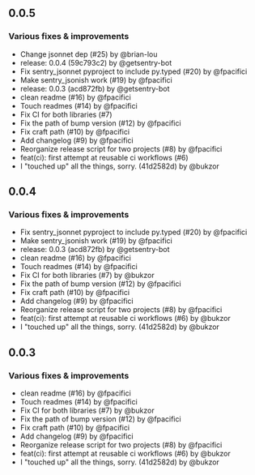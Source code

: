 ## 0.0.5

### Various fixes & improvements

- Change jsonnet dep (#25) by @brian-lou
- release: 0.0.4 (59c793c2) by @getsentry-bot
- Fix sentry_jsonnet pyproject to include py.typed (#20) by @fpacifici
- Make sentry_jsonish work (#19) by @fpacifici
- release: 0.0.3 (acd872fb) by @getsentry-bot
- clean readme (#16) by @fpacifici
- Touch readmes (#14) by @fpacifici
- Fix CI for both libraries (#7)
- Fix the path of bump version (#12) by @fpacifici
- Fix craft path (#10) by @fpacifici
- Add changelog (#9) by @fpacifici
- Reorganize release script for two projects (#8) by @fpacifici
- feat(ci): first attempt at reusable ci workflows (#6)
- I "touched up" all the things, sorry. (41d2582d) by @bukzor

## 0.0.4

### Various fixes & improvements

- Fix sentry_jsonnet pyproject to include py.typed (#20) by @fpacifici
- Make sentry_jsonish work (#19) by @fpacifici
- release: 0.0.3 (acd872fb) by @getsentry-bot
- clean readme (#16) by @fpacifici
- Touch readmes (#14) by @fpacifici
- Fix CI for both libraries (#7) by @bukzor
- Fix the path of bump version (#12) by @fpacifici
- Fix craft path (#10) by @fpacifici
- Add changelog (#9) by @fpacifici
- Reorganize release script for two projects (#8) by @fpacifici
- feat(ci): first attempt at reusable ci workflows (#6) by @bukzor
- I "touched up" all the things, sorry. (41d2582d) by @bukzor

## 0.0.3

### Various fixes & improvements

- clean readme (#16) by @fpacifici
- Touch readmes (#14) by @fpacifici
- Fix CI for both libraries (#7) by @bukzor
- Fix the path of bump version (#12) by @fpacifici
- Fix craft path (#10) by @fpacifici
- Add changelog (#9) by @fpacifici
- Reorganize release script for two projects (#8) by @fpacifici
- feat(ci): first attempt at reusable ci workflows (#6) by @bukzor
- I "touched up" all the things, sorry. (41d2582d) by @bukzor
